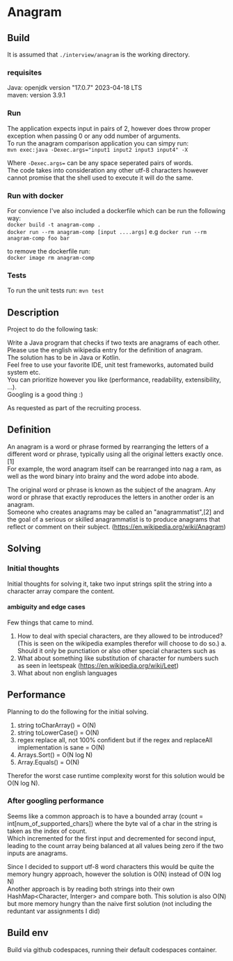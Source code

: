 # Anagram

## Build

It is assumed that `./interview/anagram` is the working directory.

### requisites
Java: openjdk version "17.0.7" 2023-04-18 LTS  
maven: version 3.9.1

### Run
The application expects input in pairs of 2, however does throw proper exception when passing 0 or any odd number of arguments.  
To run the anagram comparison application you can simpy run:  
`mvn exec:java -Dexec.args="input1 input2 input3 input4" -X`

Where `-Dexec.args=` can be any space seperated pairs of words.  
The code takes into consideration any other utf-8 characters however cannot promise that the shell used to execute it will do the same.

### Run with docker
For convience I've also included a dockerfile which can be run the following way:  
`docker build -t anagram-comp .`  
`docker run --rm anagram-comp [input ....args]` e.g `docker run --rm anagram-comp foo bar`

to remove the dockerfile run:  
`docker image rm anagram-comp`

### Tests
To run the unit tests run: `mvn test`


## Description
Project to do the following task:

Write a Java program that checks if two texts are anagrams of each other.  
Please use the english wikipedia entry for the definition of anagram.  
The solution has to be in Java or Kotlin.  
Feel free to use your favorite IDE, unit test frameworks, automated build system etc.  
You can prioritize however you like (performance, readability, extensibility, …).  
Googling is a good thing :)

As requested as part of the recruiting process.

## Definition

An anagram is a word or phrase formed by rearranging the letters of a different word or phrase, typically using all the original letters exactly once.[1]  
For example, the word anagram itself can be rearranged into nag a ram, as well as the word binary into brainy and the word adobe into abode.

The original word or phrase is known as the subject of the anagram. Any word or phrase that exactly reproduces the letters in another order is an anagram.  
Someone who creates anagrams may be called an "anagrammatist",[2] and the goal of a serious or skilled anagrammatist is to produce anagrams that reflect or comment on their subject. (https://en.wikipedia.org/wiki/Anagram)


## Solving

### Initial thoughts
Initial thoughts for solving it, take two input strings split the string into a character array compare the content.

#### ambiguity and edge cases

Few things that came to mind.
1. How to deal with special characters, are they allowed to be introduced? (This is seen on the wikipedia examples therefor will choose to do so.)
    a. Should it only be punctiation or also other special characters such as
2. What about something like substitution of character for numbers such as seen in leetspeak (https://en.wikipedia.org/wiki/Leet)
3. What about non english languages

## Performance

Planning to do the following for the initial solving.  
1. string toCharArray() = O(N)  
2. string toLowerCase() = O(N)  
3. regex replace all, not 100% confident but if the regex and replaceAll implementation is sane = O(N)  
4. Arrays.Sort() = O(N log N)  
5. Array.Equals() = O(N)  

Therefor the worst case runtime complexity worst for this solution would be O(N log N).

### After googling performance
Seems like a common approach is to have a bounded array (count = int[num_of_supported_chars]) where the byte val of a char in the string is taken as the index of count.  
Which incremented for the first input and decremented for second input, leading to the count array being balanced at all values being zero if the two inputs are anagrams.  

Since I decided to support utf-8 word characters this would be quite the memory hungry approach, however the solution is O(N) instead of O(N log N)  
Another approach is by reading both strings into their own HashMap<Character, Interger> and compare both. This solution is also O(N) but more memory hungry than the naive first solution (not including the reduntant var assignments I did)  

## Build env
Build via github codespaces, running their default codespaces container.  
